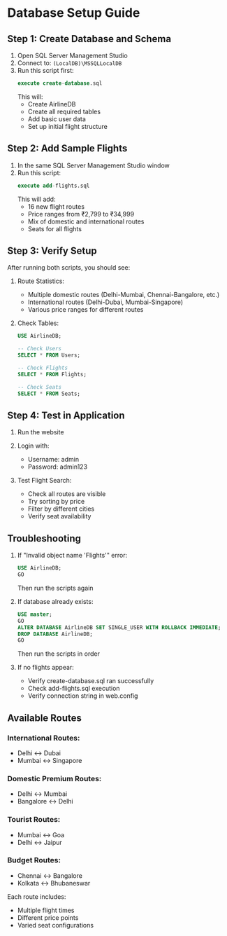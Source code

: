 # Database Setup Guide

## Step 1: Create Database and Schema
1. Open SQL Server Management Studio
2. Connect to: `(LocalDB)\MSSQLLocalDB`
3. Run this script first:
   ```sql
   execute create-database.sql
   ```
   This will:
   - Create AirlineDB
   - Create all required tables
   - Add basic user data
   - Set up initial flight structure

## Step 2: Add Sample Flights
1. In the same SQL Server Management Studio window
2. Run this script:
   ```sql
   execute add-flights.sql
   ```
   This will add:
   - 16 new flight routes
   - Price ranges from ₹2,799 to ₹34,999
   - Mix of domestic and international routes
   - Seats for all flights

## Step 3: Verify Setup
After running both scripts, you should see:
1. Route Statistics:
   - Multiple domestic routes (Delhi-Mumbai, Chennai-Bangalore, etc.)
   - International routes (Delhi-Dubai, Mumbai-Singapore)
   - Various price ranges for different routes

2. Check Tables:
   ```sql
   USE AirlineDB;
   
   -- Check Users
   SELECT * FROM Users;
   
   -- Check Flights
   SELECT * FROM Flights;
   
   -- Check Seats
   SELECT * FROM Seats;
   ```

## Step 4: Test in Application
1. Run the website
2. Login with:
   - Username: admin
   - Password: admin123

3. Test Flight Search:
   - Check all routes are visible
   - Try sorting by price
   - Filter by different cities
   - Verify seat availability

## Troubleshooting

1. If "Invalid object name 'Flights'" error:
   ```sql
   USE AirlineDB;
   GO
   ```
   Then run the scripts again

2. If database already exists:
   ```sql
   USE master;
   GO
   ALTER DATABASE AirlineDB SET SINGLE_USER WITH ROLLBACK IMMEDIATE;
   DROP DATABASE AirlineDB;
   GO
   ```
   Then run the scripts in order

3. If no flights appear:
   - Verify create-database.sql ran successfully
   - Check add-flights.sql execution
   - Verify connection string in web.config

## Available Routes

### International Routes:
- Delhi ↔ Dubai
- Mumbai ↔ Singapore

### Domestic Premium Routes:
- Delhi ↔ Mumbai
- Bangalore ↔ Delhi

### Tourist Routes:
- Mumbai ↔ Goa
- Delhi ↔ Jaipur

### Budget Routes:
- Chennai ↔ Bangalore
- Kolkata ↔ Bhubaneswar

Each route includes:
- Multiple flight times
- Different price points
- Varied seat configurations